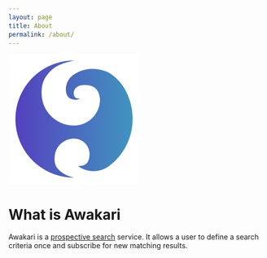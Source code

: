 ```yaml
---
layout: page
title: About
permalink: /about/
---
```


![logo](/assets/img/logo-color-256.png)

# What is Awakari

Awakari is a [prospective search](https://en.wikipedia.org/wiki/Prospective_search) service.
It allows a user to define a search criteria once and subscribe for new matching results.
